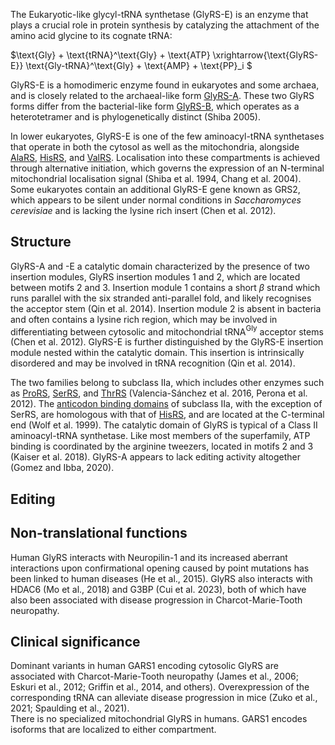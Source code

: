 
The Eukaryotic-like glycyl-tRNA synthetase (GlyRS-E) is an enzyme that plays a crucial role in protein synthesis by catalyzing the attachment of the amino acid glycine to its cognate tRNA:




$\text{Gly} + \text{tRNA}^\text{Gly} + \text{ATP} \xrightarrow{\text{GlyRS-E}} \text{Gly-tRNA}^\text{Gly} + \text{AMP} + \text{PP}_i $



GlyRS-E is a homodimeric enzyme found in eukaryotes and some archaea, and is closely related to the archaeal-like form [GlyRS-A](/class2/gly1). These two GlyRS forms differ from the bacterial-like form [GlyRS-B](/class2/gly2), which operates as a heterotetramer and is phylogenetically distinct (Shiba 2005).

In lower eukaryotes, GlyRS-E is one of the few aminoacyl-tRNA synthetases that operate in both the cytosol as well as the mitochondria, alongside [AlaRS](/class2/ala), [HisRS](/class2/his), and [ValRS](/class1/val/).
Localisation into these compartments is achieved through alternative initiation, which governs the expression of an N-terminal mitochondrial localisation signal (Shiba et al. 1994, Chang et al. 2004).
Some eukaryotes contain an additional GlyRS-E gene known as GRS2, which appears to be silent under normal conditions in *Saccharomyces cerevisiae* and is lacking the lysine rich insert (Chen et al. 2012). 




## Structure


GlyRS-A and -E a catalytic domain  characterized by the presence of two insertion modules, GlyRS insertion modules 1 and 2, which are located between motifs 2 and 3. Insertion module 1 contains a short $\beta$ strand which runs parallel with the six stranded anti-parallel fold, and likely recognises the acceptor stem (Qin et al. 2014). Insertion module 2 is absent in bacteria and often contains a lysine rich region, which may be involved in differentiating between cytosolic and mitochondrial tRNA$^\text{Gly}$ acceptor stems (Chen et al. 2012).   GlyRS-E is further distinguished by the GlyRS-E insertion module nested within the catalytic domain. This insertion is intrinsically disordered and may be involved in tRNA recognition (Qin et al. 2014). 


The two families belong to subclass IIa, which includes other enzymes such as [ProRS](/class2/pro1), [SerRS](/class2/ser1), and [ThrRS](/class2/thr) (Valencia-Sánchez et al. 2016, Perona et al. 2012). The [anticodon binding domains](/superfamily/class2/Anticodon_binding_domain_HGPT) of subclass IIa, with the exception of SerRS, are homologous with that of [HisRS](/class2/his), and are located at the C-terminal end (Wolf et al. 1999). The catalytic domain of GlyRS is typical of a Class II aminoacyl-tRNA synthetase. Like most members of the superfamily, ATP binding is coordinated by the arginine tweezers, located in motifs 2 and 3 (Kaiser et al. 2018). GlyRS-A appears to lack editing activity altogether (Gomez and Ibba, 2020). 






## Editing


## Non-translational functions

Human GlyRS interacts with Neuropilin-1 and its increased aberrant interactions upon confirmational opening caused by point mutations has been linked to human diseases (He et al., 2015). GlyRS also interacts with HDAC6 (Mo et al., 2018) and G3BP (Cui et al. 2023), both of which have also been associated with disease progression in Charcot-Marie-Tooth neuropathy. 

## Clinical significance

Dominant variants in human GARS1 encoding cytosolic GlyRS are associated with Charcot-Marie-Tooth neuropathy (James et al., 2006; Eskuri et al., 2012; Griffin et al., 2014, and others). Overexpression of the corresponding tRNA can alleviate disease progression in mice (Zuko et al., 2021; Spaulding et al., 2021).  
There is no specialized mitochondrial GlyRS in humans. GARS1 encodes isoforms that are localized to either compartment.  

